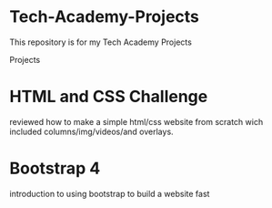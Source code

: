 # Tech-Academy-Projects
This repository is for my Tech Academy Projects

Projects

# HTML and CSS Challenge
reviewed how to make a simple html/css website from scratch wich included columns/img/videos/and overlays.

# Bootstrap 4
introduction to using bootstrap to build a website fast
